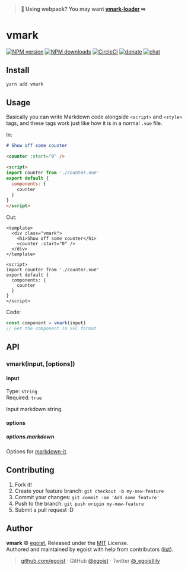 > __💖 Using webpack? You may want <a href="https://github.com/egoist/vmark-loader">vmark-loader</a> ➡️__

# vmark

[![NPM version](https://img.shields.io/npm/v/vmark.svg?style=flat)](https://npmjs.com/package/vmark) [![NPM downloads](https://img.shields.io/npm/dm/vmark.svg?style=flat)](https://npmjs.com/package/vmark) [![CircleCI](https://circleci.com/gh/egoist/vmark/tree/master.svg?style=shield)](https://circleci.com/gh/egoist/vmark/tree/master)  [![donate](https://img.shields.io/badge/$-donate-ff69b4.svg?maxAge=2592000&style=flat)](https://github.com/egoist/donate) [![chat](https://img.shields.io/badge/chat-on%20discord-7289DA.svg?style=flat)](https://chat.egoist.moe)

## Install

```bash
yarn add vmark
```

## Usage

Basically you can write Markdown code alongside `<script>` and `<style>` tags, and these tags work just like how it is in a normal `.vue` file.

In:

```markdown
# Show off some counter

<counter :start="0" />

<script>
import counter from './counter.vue'
export default {
  components: {
    counter
  }
}
</script>
```

Out:

```vue
<template>
  <div class="vmark">
    <h1>Show off some counter</h1>
    <counter :start="0" />
  </div>
</template>

<script>
import counter from './counter.vue'
export default {
  components: {
    counter
  }
}
</script>
```

Code:

```js
const component = vmark(input)
// Get the component in SFC format
```



## API

### vmark(input, [options])

#### input

Type: `string`<br>
Required: `true`

Input markdown string.

#### options

##### options.markdown

Options for [markdown-it](https://markdown-it.github.io/markdown-it/).

## Contributing

1. Fork it!
2. Create your feature branch: `git checkout -b my-new-feature`
3. Commit your changes: `git commit -am 'Add some feature'`
4. Push to the branch: `git push origin my-new-feature`
5. Submit a pull request :D


## Author

**vmark** © [egoist](https://github.com/egoist), Released under the [MIT](./LICENSE) License.<br>
Authored and maintained by egoist with help from contributors ([list](https://github.com/egoist/vmark/contributors)).

> [github.com/egoist](https://github.com/egoist) · GitHub [@egoist](https://github.com/egoist) · Twitter [@_egoistlily](https://twitter.com/_egoistlily)
